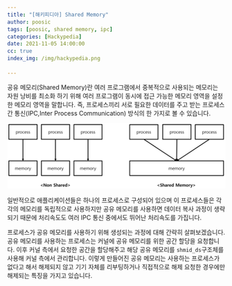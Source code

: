 ```yaml
---
title: "[해키피디아] Shared Memory"
author: poosic
tags: [poosic, shared memory, ipc]
categories: [Hackypedia]
date: 2021-11-05 14:00:00
cc: true
index_img: /img/hackypedia.png

---
```


공유 메모리(Shared Memory)란 여러 프로그램에서 중복적으로 사용되는 메모리는 자원 낭비를 최소화 하기 위해 여러 프로그램이 동시에 접근 가능한 메모리 영역을 설정한 메모리 영역을 말합니다. 즉, 프로세스끼리 서로 필요한 데이터를 주고 받는 프로세스간 통신(IPC,Inter Process Communication) 방식의 한 가지로 볼 수 있습니다. 

![Untitled.jpg](shared-memory/image1.png)

일반적으로 애플리케이션들은 하나의 프로세스로 구성되어 있으며 이 프로세스들은 각각의 메모리를 독립적으로 사용하지만 공유 메모리를 사용하면 데이터 복사 과정이 생략되기 때문에 처리속도도 여러 IPC 통신 중에서도 뛰어난 처리속도를 가집니다.

프로세스가 공유 메모리를 사용하기 위해 생성되는 과정에 대해 간략히 살펴보겠습니다. 공유 메모리를 사용하는 프로세스는 커널에 공유 메모리를 위한 공간 할당을 요청합니다. 이후 커널 측에서 요청한 공간을 할당해주고 해당 공유 메모리를 `shmid_ds`구조체를 사용해 커널 측에서 관리합니다. 이렇게 만들어진 공유 메모리는 사용하는 프로세스가 없다고 해서 해제되지 않고 기기 자체를 리부팅하거나 직접적으로 해제 요청한 경우에만 해제되는 특징을 가지고 있습니다.

